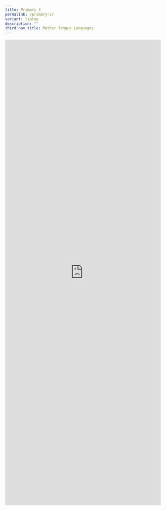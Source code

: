 ```yaml
---
title: Primary 3
permalink: /primary-3/
variant: tiptap
description: ""
third_nav_title: Mother Tongue Languages
---
```

<div class="iframe-wrapper">
<iframe height="1500" width="100%" allowfullscreen="true" frameborder="0" src="https://docs.google.com/document/d/e/2PACX-1vQ9oZz-kQ2oys82dXCo9Bnq8GoBUsyV8nHlT47PS9Fv0PsnWeVkbNDN3Ti4xL_3Xw/pub?embedded=true"></iframe>
</div>
<p></p>